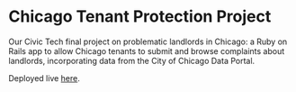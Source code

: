 # Chicago Tenant Protection Project

Our Civic Tech final project on problematic landlords in Chicago: a Ruby on Rails app to allow Chicago tenants to submit and browse complaints about landlords, incorporating data from the City of Chicago Data Portal.

Deployed live [here](https://powerful-brushlands-69081.herokuapp.com/).
